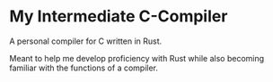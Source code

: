 # My Intermediate C-Compiler
A personal compiler for C written in Rust.

Meant to help me develop proficiency with Rust while also becoming familiar with the functions of a compiler.
